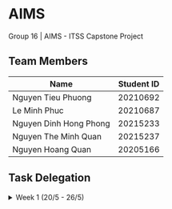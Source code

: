 # AIMS
Group 16 | AIMS - ITSS Capstone Project

## Team Members
| Name                   | Student ID |
|------------------------|------------|
| Nguyen Tieu Phuong     | 20210692   |
| Le Minh Phuc           | 20210687   |
| Nguyen Dinh Hong Phong | 20215233   |
| Nguyen The Minh Quan   | 20215237   |
| Nguyen Hoang Quan      | 20205166   |

## Task Delegation
<details>
<summary>Week 1 (20/5 - 26/5)</summary>
<details>
    <summary>Nguyen Tieu Phuong</summary>
    
</details>
<details>
    <summary>Le Minh Phuc</summary>
         
</details>
<details>
    <summary>Nguyen Dinh Hong Phong</summary>

</details>
<details>
     <summary>Nguyen The Minh Quan</summary>
</details>

<details>
    <summary>Nguyen Hoang Quan</summary>

</details>
</details>
